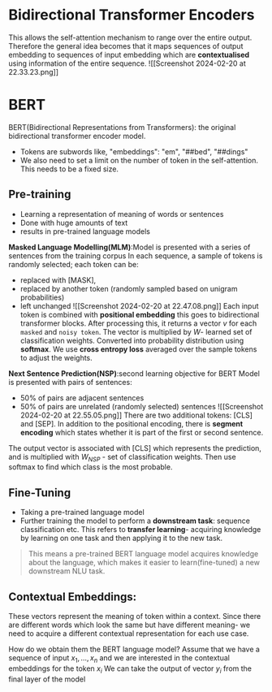# Bidirectional Transformer Encoders
This allows the self-attention mechanism to range over the entire output. Therefore the general idea becomes that it maps sequences of output embedding to sequences of input embedding which are **contextualised** using information of the entire sequence.
![[Screenshot 2024-02-20 at 22.33.23.png]]

# BERT
BERT(Bidirectional Representations from Transformers): the original bidirectional transformer encoder model.
- Tokens are subwords like, "embeddings": "em", "##bed", "##dings"
- We also need to set a limit on the number of token in the self-attention. This needs to be a fixed size.

## Pre-training
- Learning a representation of meaning of words or sentences
- Done with huge amounts of text
- results in pre-trained language models

**Masked Language Modelling(MLM)**:Model is presented with a series of sentences from the training corpus In each sequence, a sample of tokens is randomly selected; each token can be:
 - replaced with [MASK], 
 - replaced by another token (randomly sampled based on unigram probabilities)
 - left unchanged
![[Screenshot 2024-02-20 at 22.47.08.png]]
Each input token is combined with **positional embedding** this goes to bidirectional transformer blocks. After processing this, it returns a vector $v$ for each `masked` and `noisy token`. The vector is multiplied by $W$- learned set of classification weights. Converted into probability distribution using **softmax**. We use **cross entropy loss** averaged over the sample tokens to adjust the weights.


**Next Sentence Prediction(NSP)**:second learning objective for BERT
Model is presented with pairs of sentences:
- 50% of pairs are adjacent sentences 
- 50% of pairs are unrelated (randomly selected) sentences 
![[Screenshot 2024-02-20 at 22.55.05.png]]
There are two additional tokens: [CLS] and [SEP]. In addition to the positional encoding, there is **segment encoding** which states whether it is part of the first or second sentence. 

The output vector is associated with [CLS] which represents the prediction, and is multiplied with $W_{NSP}$ - set of classification weights. Then use softmax to find which class is the most probable.

## Fine-Tuning
- Taking a pre-trained language model
- Further training the model to perform a **downstream task**: sequence classification etc.
This refers to **transfer learning**- acquiring knowledge by learning on one task and then applying it to the new task. 
> This means a pre-trained BERT language model acquires knowledge about the language, which makes it easier to learn(fine-tuned) a new downstream NLU task.

## Contextual Embeddings:
These vectors represent the meaning of token within a context. Since there are different words which look the same but have different meaning- we need to acquire a different contextual representation for each use case.

How do we obtain them the BERT language model?
Assume that we have a sequence of input $x_1, ..., x_n$ and we are interested in the contextual embeddings for the token $x_i$
We can take the output of vector $y_i$ from the final layer of the model




